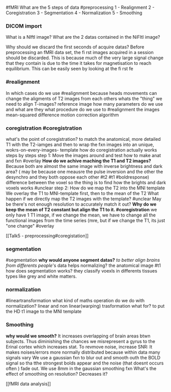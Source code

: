 #fMRI
What are the 5 steps of data #preprocessing
	1 - Realignment 2 - Coregistration 3 - Segmentation 4 - Normalization 5 - Smoothing

### DICOM import
What  is a NIftI image?
What are the 2 datas contained in the NiFItI image?

Why should we discard the first seconds of acquire datas?
	Before preprocessing an fMRI data set, the fi rst images acquired in a session should be discarded. This is because much of the very large signal change that they contain is due to the time it takes for magnetisation to reach equilibrium. This can be easily seen by looking at the fi rst fe
### #realignment
In which cases do we use #realignment
	because heads movements can change the aligments of T2 images from each others
whats the "thing" we need to align T-images?
	reference image
how many parameters do we use and what are they
what procedure do we use to #realignment the images
	mean-squared difference
	motion correction algorithm


### coregistration  #coregistration
what's the point of coregistration?
		to match  the anatomical, more detailed T1 with the T2-iamges
		and then to wrap the fxn images into an unique, wokrs-on-every-images- template
how do coregistration actually works steps by steps
	step 1: Move the images around and test how to make anat and fxn #overlay 
**How do we achive maching the T1 and T2 images?**
	Because both are almost the same image with inverse brightness and dark area? ( may be because one meausre the pulse inversion and the other the desynchro and they both oppose each other #t2 #t1 #boldresponse) difference between the voxel so the thing is to find how the brights and dark voxels works #unclear
step 2: How do we map the T2 into the MNI template 
	We overlay the T1 to MNI-template first, then to the mean of the T2
What happen if we directly map the T2 images with the template? #unclear
	May be there's not enough resolution to accurately match it out?
**Why do we keep the mean of T2 constant but align the T1 to it.  #coregistration** 
	we only have 1 T1 image, if we change the mean, we have to change all the functional images from the time series (mre, but if we change the T1, its just "one change" #overlay 
	


[[Talk5 - preprocessing#coregistation]]



### segmentation
#segmentation
	**why would anyone segment datas?**
		*to better align brains from differents people*'s data
		helps normalizing? the anatomical image #t1 
	how does segmentation works?
		they classify voexls in differents tissues types like grey and white matters.
		

### normalization
 #lineartransformation
what kind of maths operation do we do with normalization?
	linear and non linear(warping) trasformation
what for?
	to put the HD t1 image to the MNI template

### Smoothing
**why would we smooth?** 
It increases overlapping of brain areas btwn subjects.
		Thus diminishing the chances we misrepresent a gyrus to the Erinal cortex which increases stat.
	To revmove noise, increase SNR: It makes noises/errors more normally distributed
	because within data many signals vary
	We use a gaussian fxn to blur out and smooth outh the BOLD signal so tha tthe strongest bolds appear and the noise (that doesnt occurs often ) fade out.
	We use 8mm in the gaussian smoothing fxn
What's the effect of smoothing on resolution?
	Decreases it?

[[fMRI data analysis]]


